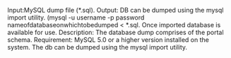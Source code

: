 Input:MySQL dump file (*.sql). 
Output: DB can be dumped using the mysql import utility. (mysql -u username -p password nameofdatabaseonwhichtobedumped < *.sql. Once imported database is available for use. 
Description: The database dump comprises of the portal schema. 
Requirement: MySQL 5.0 or a higher version installed on the system. The db can be dumped using the mysql import utility.
